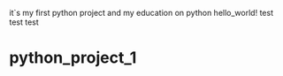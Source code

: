 it`s my first python project and my education on python
hello_world!
test
test
test
# python_project_1